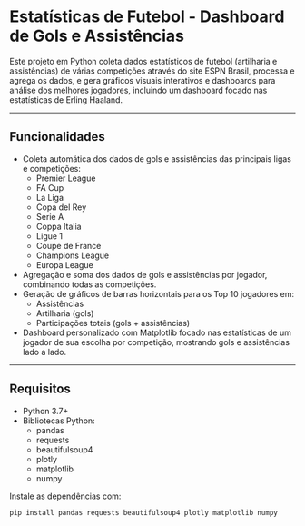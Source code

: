 # Estatísticas de Futebol - Dashboard de Gols e Assistências

Este projeto em Python coleta dados estatísticos de futebol (artilharia e assistências) de várias competições através do site ESPN Brasil, processa e agrega os dados, e gera gráficos visuais interativos e dashboards para análise dos melhores jogadores, incluindo um dashboard focado nas estatísticas de Erling Haaland.

---

## Funcionalidades

- Coleta automática dos dados de gols e assistências das principais ligas e competições:
  - Premier League
  - FA Cup
  - La Liga
  - Copa del Rey
  - Serie A
  - Coppa Italia
  - Ligue 1
  - Coupe de France
  - Champions League
  - Europa League
- Agregação e soma dos dados de gols e assistências por jogador, combinando todas as competições.
- Geração de gráficos de barras horizontais para os Top 10 jogadores em:
  - Assistências
  - Artilharia (gols)
  - Participações totais (gols + assistências)
- Dashboard personalizado com Matplotlib focado nas estatísticas de um jogador de sua escolha por competição, mostrando gols e assistências lado a lado.

---

## Requisitos

- Python 3.7+
- Bibliotecas Python:
  - pandas
  - requests
  - beautifulsoup4
  - plotly
  - matplotlib
  - numpy

Instale as dependências com:

```bash
pip install pandas requests beautifulsoup4 plotly matplotlib numpy
